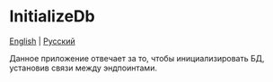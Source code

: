 # InitializeDb

[English](README.md) | [Русский](README.ru.md)

Данное приложение отвечает за то, чтобы инициализировать БД, установив связи между эндпоинтами.
